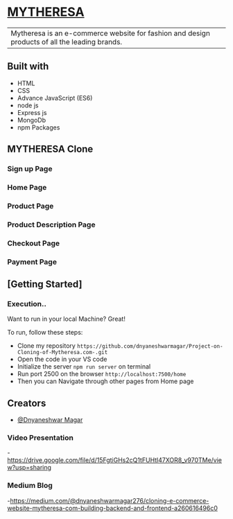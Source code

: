 # [MYTHERESA](https://github.com/dnyaneshwarmagar)

<table>
<tr>
<td>
Mytheresa is an e-commerce website for fashion and design products of all the leading brands. 

</td>
</tr>
</table>

## Built with

- HTML
- CSS
- Advance JavaScript (ES6)
- node js
- Express js
- MongoDb
- npm Packages

## MYTHERESA Clone

### Sign up Page

### Home Page

### Product Page

### Product Description Page

### Checkout Page

### Payment Page

## [Getting Started]

### Execution..

Want to run in your local Machine? Great!

To run, follow these steps:

- Clone my repository `https://github.com/dnyaneshwarmagar/Project-on-Cloning-of-Mytheresa.com-.git`
- Open the code in your VS code
- Initialize the server `npm run server` on terminal
- Run port 2500 on the browser `http://localhost:7500/home`
- Then you can Navigate through other pages from Home page

## Creators

- [@Dnyaneshwar Magar](https://github.com/dnyaneshwarmagar)

### Video Presentation

-https://drive.google.com/file/d/15FgtiGHs2cQ1tFUHtl47XOR8_v970TMe/view?usp=sharing

### Medium Blog

-https://medium.com/@dnyaneshwarmagar276/cloning-e-commerce-website-mytheresa-com-building-backend-and-frontend-a260616496c0
